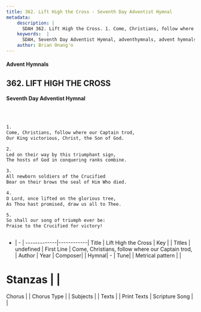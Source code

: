 ```yaml
---
title: 362. Lift High the Cross - Seventh Day Adventist Hymnal
metadata:
    description: |
      SDAH 362. Lift High the Cross. 1. Come, Christians, follow where our Captain trod, Our King victorious, Christ, the Son of God.
    keywords:  |
      SDAH, Seventh Day Adventist Hymnal, adventhymnals, advent hymnals, Lift High the Cross, Come, Christians, follow where our Captain trod, 
    author: Brian Onang'o
---
```


#### Advent Hymnals
## 362. LIFT HIGH THE CROSS
#### Seventh Day Adventist Hymnal

```txt



1.
Come, Christians, follow where our Captain trod,
Our King victorious, Christ, the Son of God.

2.
Led on their way by this triumphant sign,
The hosts of God in conquering ranks combine.

3.
All newborn soldiers of the Crucified
Bear on their brows the seal of Him Who died.

4.
O Lord, once lifted on the glorious tree,
As Thou hast promised, draw us all to Thee.

5.
So shall our song of triumph ever be:
Praise to the Crucified for victory!



```

- |   -  |
-------------|------------|
Title | Lift High the Cross |
Key |  |
Titles | undefined |
First Line | Come, Christians, follow where our Captain trod, |
Author | 
Year | 
Composer|  |
Hymnal|  - |
Tune|  |
Metrical pattern | |
# Stanzas |  |
Chorus |  |
Chorus Type |  |
Subjects |  |
Texts |  |
Print Texts | 
Scripture Song |  |
  
